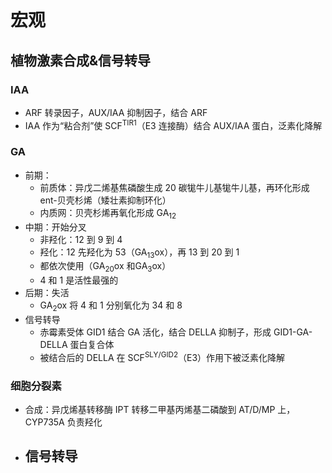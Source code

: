 # 宏观
## 植物激素合成&信号转导
### IAA
- ARF 转录因子，AUX/IAA 抑制因子，结合 ARF
- IAA 作为“粘合剂”使 SCF<sup>TIR1</sup>（E3 连接酶）结合 AUX/IAA 蛋白，泛素化降解

### GA
- 前期：
	- 前质体：异戊二烯基焦磷酸生成 20 碳牻牛儿基牻牛儿基，再环化形成 ent-贝壳杉烯（矮壮素抑制环化）
	- 内质网：贝壳杉烯再氧化形成 GA<sub>12</sub>
- 中期：开始分叉
	- 非羟化：12 到 9 到 4
	- 羟化：12 先羟化为 53（GA<sub>13</sub>ox），再 13 到 20 到 1
	- 都依次使用（GA<sub>20</sub>ox 和GA<sub>3</sub>ox）
	- 4 和 1 是活性最强的
- 后期：失活
	- GA<sub>2</sub>ox 将 4 和 1 分别氧化为 34 和 8
- 信号转导
	- 赤霉素受体 GID1 结合 GA 活化，结合 DELLA 抑制子，形成 GID1-GA-DELLA 蛋白复合体
	- 被结合后的 DELLA 在 SCF<sup>SLY/GID2</sup>（E3）作用下被泛素化降解
### 细胞分裂素
- 合成：异戊烯基转移酶 IPT 转移二甲基丙烯基二磷酸到 AT/D/MP 上，CYP735A 负责羟化
- 信号转导
	- 